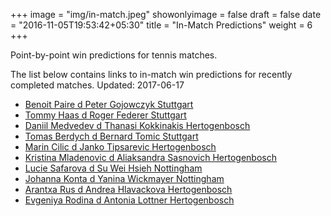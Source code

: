 +++
image = "img/in-match.jpeg"
showonlyimage = false
draft = false
date = "2016-11-05T19:53:42+05:30"
title = "In-Match Predictions"
weight = 6
+++

Point-by-point win predictions for tennis matches.

<!--more-->


The list below contains links to in-match win predictions for recently completed matches. Updated: 2017-06-17

<ul>
<li><a href="/match1/">Benoit Paire d Peter Gojowczyk Stuttgart</a></li>
<li><a href="/match2/">Tommy Haas d Roger Federer Stuttgart</a></li>
<li><a href="/match3/">Daniil Medvedev d Thanasi Kokkinakis Hertogenbosch</a></li>
<li><a href="/match4/">Tomas Berdych d Bernard Tomic Stuttgart</a></li>
<li><a href="/match5/">Marin Cilic d Janko Tipsarevic Hertogenbosch</a></li>
<li><a href="/match6/">Kristina Mladenovic d Aliaksandra Sasnovich Hertogenbosch</a></li>
<li><a href="/match7/">Lucie Safarova d Su Wei Hsieh Nottingham</a></li>
<li><a href="/match8/">Johanna Konta d Yanina Wickmayer Nottingham</a></li>
<li><a href="/match9/">Arantxa Rus d Andrea Hlavackova Hertogenbosch</a></li>
<li><a href="/match10/">Evgeniya Rodina d Antonia Lottner Hertogenbosch</a></li>
</ul>
